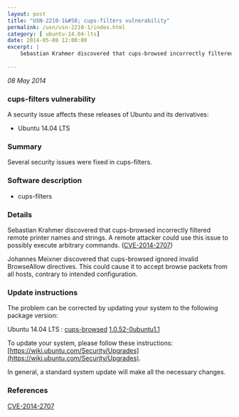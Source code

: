 ```yaml
---
layout: post
title: "USN-2210-1&#58; cups-filters vulnerability"
permalink: /usn/usn-2210-1/index.html
category: [ ubuntu-14.04-lts]
date: 2014-05-08 12:00:00
excerpt: |
    Sebastian Krahmer discovered that cups-browsed incorrectly filtered remote printer names and strings. A remote attacker could use this issue to possibly execute arbitrary commands. ([CVE-2014-2707](http://people.ubuntu.com/~ubuntu-security/cve/CVE-2014-2707))
    
--- 
```

 
 

*08 May 2014*

### cups-filters vulnerability

A security issue affects these releases of Ubuntu and its derivatives:

* Ubuntu 14.04 LTS

### Summary

Several security issues were fixed in cups-filters. 

### Software description

* cups-filters 

### Details

Sebastian Krahmer discovered that cups-browsed incorrectly filtered remote printer names and strings. A remote attacker could use this issue to possibly execute arbitrary commands. ([CVE-2014-2707](http://people.ubuntu.com/~ubuntu-security/cve/CVE-2014-2707))

Johannes Meixner discovered that cups-browsed ignored invalid BrowseAllow directives. This could cause it to accept browse packets from all hosts, contrary to intended configuration. 

### Update instructions

The problem can be corrected by updating your system to the following package version:

Ubuntu 14.04 LTS
 : [cups-browsed](https://launchpad.net/ubuntu/+source/cups-filters) <span> [1.0.52-0ubuntu1.1](https://launchpad.net/ubuntu/+source/cups-filters/1.0.52-0ubuntu1.1) </span> 

To update your system, please follow these instructions: [https://wiki.ubuntu.com/Security/Upgrades](https://wiki.ubuntu.com/Security/Upgrades).

In general, a standard system update will make all the necessary changes. 

### References

 
 [CVE-2014-2707](http://people.ubuntu.com/~ubuntu-security/cve/CVE-2014-2707)
 

